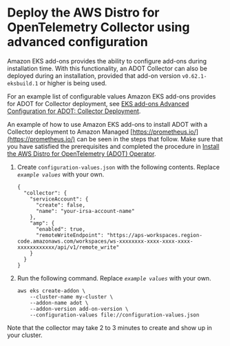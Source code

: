 # Deploy the AWS Distro for OpenTelemetry Collector using advanced configuration<a name="deploy-collector-advanced-configuration"></a>

Amazon EKS add\-ons provides the ability to configure add\-ons during installation time\. With this functionality, an ADOT Collector can also be deployed during an installation, provided that add\-on version `v0.62.1-eksbuild.1` or higher is being used\.

For an example list of configurable values Amazon EKS add\-ons provides for ADOT for Collector deployment, see [EKS add\-ons Advanced Configuration for ADOT: Collector Deployment](https://aws-otel.github.io/docs/getting-started/adot-eks-add-on/add-on-configuration-collector-deployment)\.

An example of how to use Amazon EKS add\-ons to install ADOT with a Collector deployment to Amazon Managed [https://prometheus.io/](https://prometheus.io/) can be seen in the steps that follow\. Make sure that you have satisfied the prerequisites and completed the procedure in [Install the AWS Distro for OpenTelemetry \(ADOT\) Operator](adot-manage.md#adot-install)\. 

1. Create `configuration-values.json` with the following contents\. Replace *`example values`* with your own\.

   ```
   {
     "collector": {
       "serviceAccount": {
         "create": false,
         "name": "your-irsa-account-name"
       },
       "amp": {
         "enabled": true,
         "remoteWriteEndpoint": "https://aps-workspaces.region-code.amazonaws.com/workspaces/ws-xxxxxxxx-xxxx-xxxx-xxxx-xxxxxxxxxxxx/api/v1/remote_write"
       }
     }
   }
   ```

1. Run the following command\. Replace *`example values`* with your own\.

   ```
   aws eks create-addon \
       --cluster-name my-cluster \
       --addon-name adot \
       --addon-version add-on-version \
       --configuration-values file://configuration-values.json
   ```

Note that the collector may take 2 to 3 minutes to create and show up in your cluster\.
